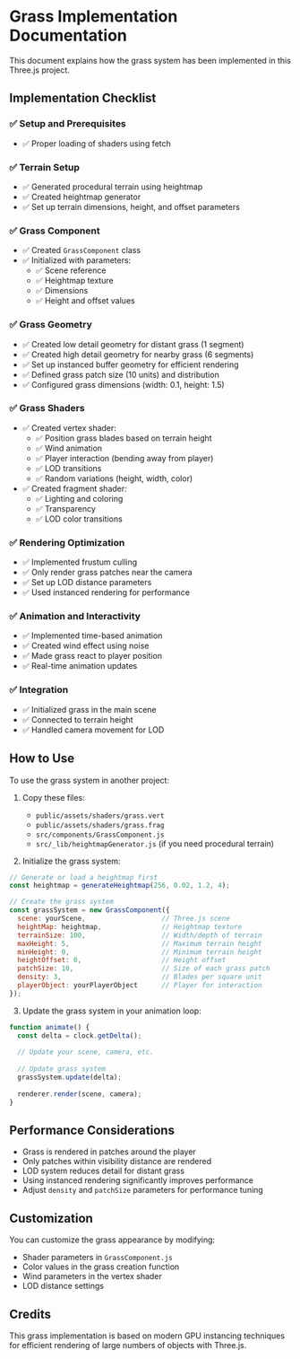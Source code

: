 # Grass Implementation Documentation

This document explains how the grass system has been implemented in this Three.js project.

## Implementation Checklist

### ✅ Setup and Prerequisites
- ✅ Proper loading of shaders using fetch

### ✅ Terrain Setup
- ✅ Generated procedural terrain using heightmap
- ✅ Created heightmap generator
- ✅ Set up terrain dimensions, height, and offset parameters

### ✅ Grass Component
- ✅ Created `GrassComponent` class
- ✅ Initialized with parameters:
  - ✅ Scene reference
  - ✅ Heightmap texture
  - ✅ Dimensions
  - ✅ Height and offset values

### ✅ Grass Geometry
- ✅ Created low detail geometry for distant grass (1 segment)
- ✅ Created high detail geometry for nearby grass (6 segments)
- ✅ Set up instanced buffer geometry for efficient rendering
- ✅ Defined grass patch size (10 units) and distribution
- ✅ Configured grass dimensions (width: 0.1, height: 1.5)

### ✅ Grass Shaders
- ✅ Created vertex shader:
  - ✅ Position grass blades based on terrain height
  - ✅ Wind animation
  - ✅ Player interaction (bending away from player)
  - ✅ LOD transitions
  - ✅ Random variations (height, width, color)
- ✅ Created fragment shader:
  - ✅ Lighting and coloring
  - ✅ Transparency
  - ✅ LOD color transitions

### ✅ Rendering Optimization
- ✅ Implemented frustum culling
- ✅ Only render grass patches near the camera
- ✅ Set up LOD distance parameters
- ✅ Used instanced rendering for performance

### ✅ Animation and Interactivity
- ✅ Implemented time-based animation
- ✅ Created wind effect using noise
- ✅ Made grass react to player position
- ✅ Real-time animation updates

### ✅ Integration
- ✅ Initialized grass in the main scene
- ✅ Connected to terrain height
- ✅ Handled camera movement for LOD

## How to Use

To use the grass system in another project:

1. Copy these files:
   - `public/assets/shaders/grass.vert`
   - `public/assets/shaders/grass.frag`
   - `src/components/GrassComponent.js`
   - `src/_lib/heightmapGenerator.js` (if you need procedural terrain)

2. Initialize the grass system:

```javascript
// Generate or load a heightmap first
const heightmap = generateHeightmap(256, 0.02, 1.2, 4);

// Create the grass system
const grassSystem = new GrassComponent({
  scene: yourScene,                   // Three.js scene
  heightMap: heightmap,               // Heightmap texture
  terrainSize: 100,                   // Width/depth of terrain
  maxHeight: 5,                       // Maximum terrain height
  minHeight: 0,                       // Minimum terrain height
  heightOffset: 0,                    // Height offset
  patchSize: 10,                      // Size of each grass patch
  density: 3,                         // Blades per square unit
  playerObject: yourPlayerObject      // Player for interaction
});
```

3. Update the grass system in your animation loop:

```javascript
function animate() {
  const delta = clock.getDelta();
  
  // Update your scene, camera, etc.
  
  // Update grass system
  grassSystem.update(delta);
  
  renderer.render(scene, camera);
}
```

## Performance Considerations

- Grass is rendered in patches around the player
- Only patches within visibility distance are rendered
- LOD system reduces detail for distant grass
- Using instanced rendering significantly improves performance
- Adjust `density` and `patchSize` parameters for performance tuning

## Customization

You can customize the grass appearance by modifying:

- Shader parameters in `GrassComponent.js`
- Color values in the grass creation function
- Wind parameters in the vertex shader
- LOD distance settings

## Credits

This grass implementation is based on modern GPU instancing techniques for efficient rendering of large numbers of objects with Three.js. 
